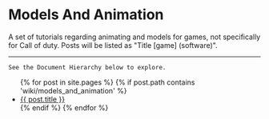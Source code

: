 # Models And Animation

A set of tutorials regarding animating and models for games, not specifically for Call of duty. Posts will be listed as "Title [game] (software)".

---

`See the Document Hierarchy below to explore.`

<ul>
  {% for post in site.pages %}
    {% if post.path contains 'wiki/models_and_animation' %}
    <li>
      <a href="{{ post.url | relative_url }}">{{ post.title }}</a>
    </li>
    {% endif %}
  {% endfor %}
</ul>